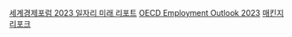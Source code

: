 
[세계경제포럼 2023 일자리 미래 리포트](https://www.weforum.org/publications/the-future-of-jobs-report-2023/)
[OECD Employment Outlook 2023](https://www.oecd.org/en/publications/2023/07/oecd-employment-outlook-2023_904bcef3.html?appId=aemshell)
[매킨지 리포크](https://www.mckinsey.com/featured-insights/future-of-work/jobs-lost-jobs-gained-what-the-future-of-work-will-mean-for-jobs-skills-and-wages)
